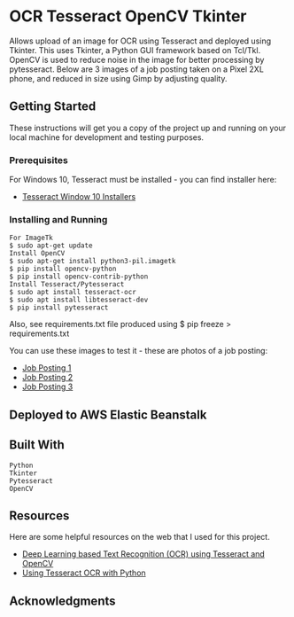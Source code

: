 # OCR Tesseract OpenCV Tkinter
Allows upload of an image for OCR using Tesseract and deployed using Tkinter.  This uses Tkinter, a Python GUI framework based on Tcl/Tkl.   OpenCV is used to reduce noise in the image for better processing by pytesseract. Below are 3 images of a job posting taken on a Pixel 2XL phone, and reduced in size using Gimp by adjusting quality. 

## Getting Started
These instructions will get you a copy of the project up and running on your local machine for development and testing purposes.

### Prerequisites
For Windows 10, Tesseract must be installed - you can find installer here:
* [Tesseract Window 10 Installers](https://github.com/UB-Mannheim/tesseract/wiki)


### Installing and Running
```
For ImageTk
$ sudo apt-get update
Install OpenCV
$ sudo apt-get install python3-pil.imagetk
$ pip install opencv-python 
$ pip install opencv-contrib-python
Install Tesseract/Pytesseract
$ sudo apt install tesseract-ocr
$ sudo apt install libtesseract-dev
$ pip install pytesseract
```

Also, see requirements.txt file produced using 
$ pip freeze > requirements.txt

You can use these images to test it - these are photos of a job posting:

* [Job Posting 1](https://www.torzyn.com/ocr/senior_python_developer_nlplogix1_sm.jpg)
* [Job Posting 2](https://www.torzyn.com/ocr/senior_python_developer_nlplogix2_sm.jpg)
* [Job Posting 3](https://www.torzyn.com/ocr/senior_python_developer_nlplogix3_sm.jpg)

## Deployed to AWS Elastic Beanstalk


## Built With
```
Python
Tkinter
Pytesseract
OpenCV
```

## Resources

Here are some helpful resources on the web that I used for this project. 

* [Deep Learning based Text Recognition (OCR) using Tesseract and OpenCV](https://www.learnopencv.com/deep-learning-based-text-recognition-ocr-using-tesseract-and-opencv/)
* [Using Tesseract OCR with Python](https://www.pyimagesearch.com/2017/07/10/using-tesseract-ocr-python/)


## Acknowledgments


